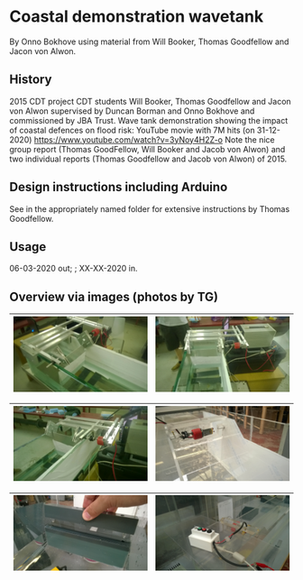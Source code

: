 # Coastal demonstration wavetank
By Onno Bokhove using material from Will Booker, Thomas Goodfellow and Jacon von Alwon.

## History
2015 CDT project CDT students Will Booker, Thomas Goodfellow and Jacon von Alwon supervised by Duncan Borman and Onno Bokhove and commissioned by JBA Trust. Wave tank demonstration showing the impact of coastal defences on flood risk: YouTube movie with 7M hits (on 31-12-2020) https://www.youtube.com/watch?v=3yNoy4H2Z-o
Note the nice group report (Thomas GoodFellow, Will Booker and Jacob von Alwon) and two individual reports (Thomas Goodfellow and Jacob von Alwon) of 2015.

## Design instructions including Arduino
See in the appropriately named folder for extensive instructions by Thomas Goodfellow.

## Usage
06-03-2020 out; <used where>; XX-XX-2020 in.

## Overview via images (photos by TG)

![don summer](figs/WP_20150604_001.jpg) | ![don winter](figs/WP_20150604_002.jpg) 
:-------------------------:|:-------------------------:

![don summer](figs/WP_20150604_003.jpg) | ![don winter](figs/WP_20150803_002.jpg) 
:-------------------------:|:-------------------------:

![don summer](figs/WP_20150817_005.jpg) | ![don winter](figs/WP_20150821_007.jpg) 
:-------------------------:|:-------------------------:

